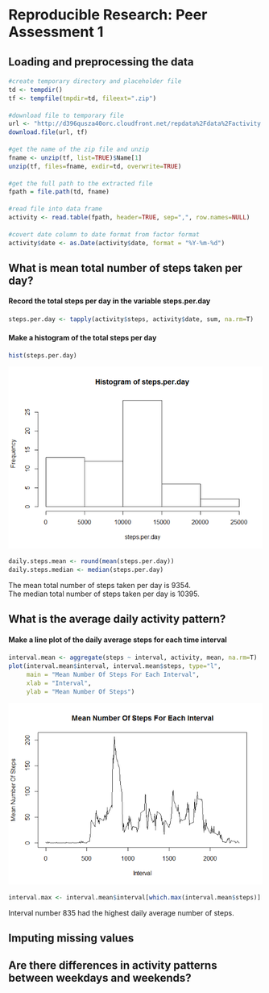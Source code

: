 # Reproducible Research: Peer Assessment 1




## Loading and preprocessing the data


```r
#create temporary directory and placeholder file
td <- tempdir() 
tf <- tempfile(tmpdir=td, fileext=".zip")  

#download file to temporary file
url <- "http://d396qusza40orc.cloudfront.net/repdata%2Fdata%2Factivity.zip"
download.file(url, tf)

#get the name of the zip file and unzip
fname <- unzip(tf, list=TRUE)$Name[1]
unzip(tf, files=fname, exdir=td, overwrite=TRUE)

#get the full path to the extracted file
fpath = file.path(td, fname)

#read file into data frame
activity <- read.table(fpath, header=TRUE, sep=",", row.names=NULL)

#covert date column to date format from factor format
activity$date <- as.Date(activity$date, format = "%Y-%m-%d")
```



## What is mean total number of steps taken per day?

#### Record the total steps per day in the variable steps.per.day

```r
steps.per.day <- tapply(activity$steps, activity$date, sum, na.rm=T)
```

#### Make a histogram of the total steps per day

```r
hist(steps.per.day)
```

![](PA1_template_files/figure-html/unnamed-chunk-3-1.png) 


```r
daily.steps.mean <- round(mean(steps.per.day))
daily.steps.median <- median(steps.per.day)
```

The mean total number of steps taken per day is 9354.  
The median total number of steps taken per day is 10395.

## What is the average daily activity pattern?
#### Make a line plot of the daily average steps for each time interval

```r
interval.mean <- aggregate(steps ~ interval, activity, mean, na.rm=T)
plot(interval.mean$interval, interval.mean$steps, type="l", 
     main = "Mean Number Of Steps For Each Interval", 
     xlab = "Interval", 
     ylab = "Mean Number Of Steps")
```

![](PA1_template_files/figure-html/unnamed-chunk-5-1.png) 



```r
interval.max <- interval.mean$interval[which.max(interval.mean$steps)]
```
Interval number 835 had the highest daily average number of steps.



## Imputing missing values



## Are there differences in activity patterns between weekdays and weekends?
